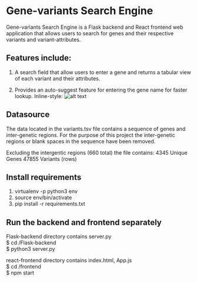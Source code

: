 # Gene-variants Search Engine

Gene-variants Search Engine is a Flask backend and React frontend web application that allows users to search for genes and their respective variants and variant-attributes. 

## Features include:
1. A search field that allow users to enter a gene and returns a tabular view of each variant and their attributes.

2. Provides an auto-suggest feature for entering the gene name for faster lookup.
Inline-style: 
![alt text](https://res.cloudinary.com/dvhvxgxtf/image/upload/v1562106782/Screen_Shot_2019-07-02_at_3.32.42_PM_dwsvuz.png)

## Datasource
The data located in the variants.tsv file contains a sequence of genes and inter-genetic regions. For the purpose of this project the inter-genetic regions or blank spaces in the sequence have been removed. 

Excluding the intergentic regions (660 total) the file contains:
4345 Unique Genes
47855 Variants (rows)

## Install requirements

1. virtualenv -p python3 env
2. source env/bin/activate
3. pip install -r requirements.txt

## Run the backend and frontend separately

Flask-backend directory contains server.py <br />
$ cd /Flask-backend <br />
$ python3 server.py <br />

react-frontend directory contains index.html, App.js <br />
$ cd /frontend <br />
$ npm start <br />





